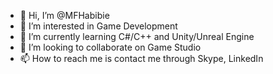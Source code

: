 - 👋 Hi, I’m @MFHabibie
- 👀 I’m interested in Game Development
- 🌱 I’m currently learning C#/C++ and Unity/Unreal Engine
- 💞️ I’m looking to collaborate on Game Studio
- 📫 How to reach me is contact me through Skype, LinkedIn

<!---
MFHabibie/MFHabibie is a ✨ special ✨ repository because its `README.md` (this file) appears on your GitHub profile.
You can click the Preview link to take a look at your changes.
--->
